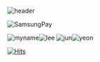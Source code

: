 ![header](https://capsule-render.vercel.app/api?type=shark&color=auto&height=300&section=header&animation=fadeIn&text=Hello%there!&le%20render&fontSize=80)

![SamsungPay](https://img.shields.io/badge/SamsungPay-a50034.svg?style=for-the-badge&logo=lg&logoColor=white)

![myname ](https://img.shields.io/badge/myname-FF5722?style=for-the-badge&logo=blogger&logoColor=white)![lee](https://img.shields.io/badge/lee-74aa9c?style=for-the-badge&logo=openai&logoColor=bule) ![jun](https://img.shields.io/badge/jun-FF5722?style=for-the-badge&logo=blogger&logoColor=black)![yeon](https://img.shields.io/badge/yeon-000?style=for-the-badge&logo=ghost&logoColor=%23F7DF1E)

[![Hits](https://hits.seeyoufarm.com/api/count/incr/badge.svg?url=https%3A%2F%2Fgithub.com%2Fdlwnsdsu&count_bg=%234F3DC8&title_bg=%23010101&icon=&icon_color=%23E7E7E7&title=hits&edge_flat=false)](https://hits.seeyoufarm.com)







<!--
**dlwnsdsu/dlwnsdsu** is a ✨ _special_ ✨ repository because its `README.md` (this file) appears on your GitHub profile.

Here are some ideas to get you started:

- 🔭 I’m currently working on ...
- 🌱 I’m currently learning ...
- 👯 I’m looking to collaborate on ...
- 🤔 I’m looking for help with ...
- 💬 Ask me about ...
- 📫 How to reach me: ...
- 😄 Pronouns: ...
- ⚡ Fun fact: ...
-->
